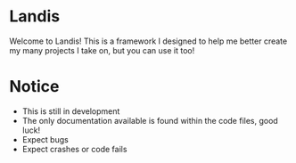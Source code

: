 # Landis
Welcome to Landis! This is a framework I designed to help me better create my many projects I take on, but you can use it too!

# Notice
* This is still in development
* The only documentation available is found within the code files, good luck!
* Expect bugs
* Expect crashes or code fails
